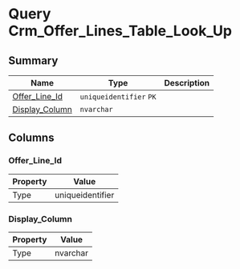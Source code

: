 # Query Crm_Offer_Lines_Table_Look_Up


## Summary

| Name | Type | Description |
| - | - | --- |
|[Offer_Line_Id](#offer_line_id)|`uniqueidentifier` `PK`||
|[Display_Column](#display_column)|`nvarchar` ||

## Columns

### Offer_Line_Id

| Property | Value |
| - | - |
|Type|uniqueidentifier|

### Display_Column

| Property | Value |
| - | - |
|Type|nvarchar|


